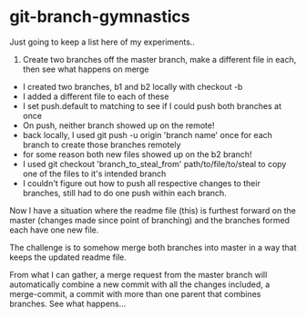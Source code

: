 # git-branch-gymnastics

Just going to keep a list here of my experiments..

1. Create two branches off the master branch, make a different file in each, then see what happens on merge

- I created two branches, b1 and b2 locally with checkout -b
- I added a different file to each of these
- I set push.default to matching to see if I could push both branches at once
- On push, neither branch showed up on the remote!
- back locally, I used git push -u origin 'branch name' once for each branch to create those branches remotely
- for some reason both new files showed up on the b2 branch!
- I used git checkout 'branch_to_steal_from' path/to/file/to/steal to copy one of the files to it's intended branch
- I couldn't figure out how to push all respective changes to their branches, still had to do one push within each branch.

Now I have a situation where the readme file (this) is furthest forward on the master (changes made since point of branching) and the branches formed each have one new file.

The challenge is to somehow merge both branches into master in a way that keeps the updated readme file.

From what I can gather, a merge request from the master branch will automatically combine a new commit with all the changes included, a merge-commit, a commit with more than one parent that combines branches. See what happens...
